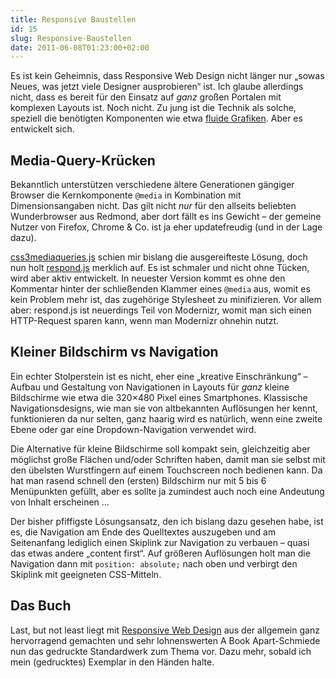 ```yaml
---
title: Responsive Baustellen
id: 15
slug: Responsive-Baustellen
date: 2011-06-08T01:23:00+02:00
---
```


Es ist kein Geheimnis, dass Responsive Web Design nicht länger nur „sowas Neues, was jetzt viele Designer ausprobieren“ ist. Ich glaube allerdings nicht, dass es bereit für den Einsatz auf _ganz_ großen Portalen mit komplexen Layouts ist. Noch nicht. Zu jung ist die Technik als solche, speziell die benötigten Komponenten wie etwa [fluide Grafiken](http://yellowled.de/archiv/4/Responsive-Webdesign-Problemfall-img.html). Aber es entwickelt sich.

## Media-Query-Krücken

Bekanntlich unterstützen verschiedene ältere Generationen gängiger Browser die Kernkomponente `@media` in Kombination mit Dimensionsangaben nicht. Das gilt nicht _nur_ für den allseits beliebten Wunderbrowser aus Redmond, aber dort fällt es ins Gewicht – der gemeine Nutzer von Firefox, Chrome & Co. ist ja eher updatefreudig (und in der Lage dazu).

[css3mediaqueries.js](http://code.google.com/p/css3-mediaqueries-js/) schien mir bislang die ausgereifteste Lösung, doch nun holt [respond.js](https://github.com/scottjehl/Respond) merklich auf. Es ist schmaler und nicht ohne Tücken, wird aber aktiv entwickelt. In neuester Version kommt es ohne den Kommentar hinter der schließenden Klammer eines `@media` aus, womit es kein Problem mehr ist, das zugehörige Stylesheet zu minifizieren. Vor allem aber: respond.js ist neuerdings Teil von Modernizr, womit man sich einen HTTP\-Request sparen kann, wenn man Modernizr ohnehin nutzt.

## Kleiner Bildschirm vs Navigation

Ein echter Stolperstein ist es nicht, eher eine „kreative Einschränkung“ – Aufbau und Gestaltung von Navigationen in Layouts für _ganz_ kleine Bildschirme wie etwa die 320×480 Pixel eines Smartphones. Klassische Navigationsdesigns, wie man sie von altbekannten Auflösungen her kennt, funktionieren da nur selten, ganz haarig wird es natürlich, wenn eine zweite Ebene oder gar eine Dropdown\-Navigation verwendet wird.

Die Alternative für kleine Bildschirme soll kompakt sein, gleichzeitig aber möglichst große Flächen und/oder Schriften haben, damit man sie selbst mit den übelsten Wurstfingern auf einem Touchscreen noch bedienen kann. Da hat man rasend schnell den (ersten) Bildschirm nur mit 5 bis 6 Menüpunkten gefüllt, aber es sollte ja zumindest auch noch eine Andeutung von Inhalt erscheinen …

Der bisher pfiffigste Lösungsansatz, den ich bislang dazu gesehen habe, ist es, die Navigation am Ende des Quelltextes auszugeben und am Seitenanfang lediglich einen Skiplink zur Navigation zu verbauen – quasi das etwas andere „content first“. Auf größeren Auflösungen holt man die Navigation dann mit `position: absolute;` nach oben und verbirgt den Skiplink mit geeigneten CSS\-Mitteln.

## Das Buch

Last, but not least liegt mit [Responsive Web Design](http://www.abookapart.com/products/responsive-web-design) aus der allgemein ganz hervorragend gemachten und sehr lohnenswerten A Book Apart\-Schmiede nun das gedruckte Standardwerk zum Thema vor. Dazu mehr, sobald ich mein (gedrucktes) Exemplar in den Händen halte.
